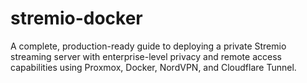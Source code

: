 # stremio-docker
A complete, production-ready guide to deploying a private Stremio streaming server with enterprise-level privacy and remote access capabilities using Proxmox, Docker, NordVPN, and Cloudflare Tunnel.
